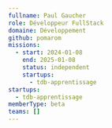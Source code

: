 ```yaml
---
fullname: Paul Gaucher
role: Développeur FullStack
domaine: Développement
github: pomarom
missions:
  - start: 2024-01-08
    end: 2025-01-08
    status: independent
    startups:
      - tdb-apprentissage
startups:
  - tdb-apprentissage
memberType: beta
teams: []
---
```


